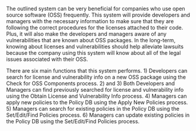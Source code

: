 The outlined system can be very beneficial for companies who use open source software (OSS) frequently. This system will provide developers and managers with the necessary information to make sure that they are following the correct procedures for the licenses attached to their code. Plus, it will also make the developers and managers aware of any vulnerabilities that are known about OSS packages. In the long-term, knowing about licenses and vulnerabilities should help alleviate lawsuits because the company using this system will know about all of the legal issues associated with their OSS.

There are six main functions that this system performs. 1) Developers can search for license and vulnerability info on a new OSS package using the Check for OSS Components process. 2) and 3) Both Developers and Managers can find previously searched for license and vulnerability info using the Obtain License and Vulnerability Info process. 4) Managers can apply new policies to the Policy DB using the Apply New Policies process. 5) Managers can search for existing policies in the Policy DB using the Set/Edit/Find Policies process. 6) Managers can update existing policies in the Policy DB using the Set/Edit/Find Policies process.
